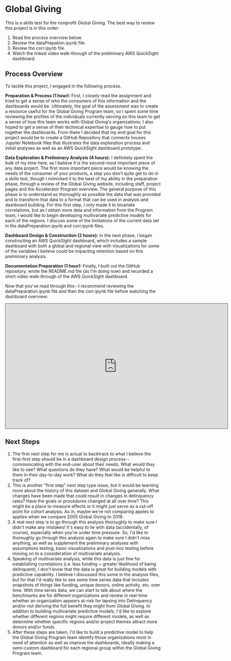 # Global Giving
This is a skills test for the nonprofit Global Giving. The best way to review this project is in this order:
1. Read the process overview below.
2. Review the dataPrepation.ipynb file.
3. Review the corr.ipynb file.
4. Watch the linked video walk-through of the preliminary AWS QuickSight dashboard.

## Process Overview
To tackle this project, I engaged in the following process. 

**Preparation & Process (1 hour):** First, I closely read the assignment and tried to get a sense of who the consumers of this information and the dashboards would be. Ultimately, the goal of the assessment was to create a resource useful for the Global Giving Program team, so I spent some time reviewing the profiles of the individuals currently serving on this team to get a sense of how this team works with Global Giving's organizations. I also hoped to get a sense of their technical expertise to gauge how to put together the dashboards. From there I decided that my end goal for this project would be to create a GitHub Repository that connects houses Jupyter Notebook files that illustrates the data exploration process and initial analyses as well as an AWS QuickSight dashboard prototype.

**Data Exploration & Preliminary Analysis (4 hours):** I definitely spent the bulk of my time here, as I believe it is the second-most important piece of any data project. The first more important piece would be knowing the needs of the consumer of your products, a step you don't quite get to do in a skills test, though I mimicked it to the best of my ability in the preparation phase, through a review of the Global Giving website, including staff, project pages and the Accelerator Program overview. The general purpose of this phase is to understand as thoroughly as possible the data that was provided and to transform that data to a format that can be used in analysis and dashboard building. For this first step, I only made it to bivariate correlations, but as I obtain more data and information from the Program team, I would like to begin developing multivariate predictive models for each of the regions. I discuss some of the limitations of the current data set in the dataPreparation.ipynb and corr.ipynb files.

**Dashboard Design & Construction (2 hours):** In the next phase, I began constructing an AWS QuickSight dashboard, which includes a sample dashboard with both a global and regional view with visualizations for some of the variables I believe could be impacting retention based on this preliminary analysis. 

**Documentation Preparation (1 hour):** Finally, I built out the GitHub repository, wrote the README.md file (as I'm doing now) and recorded a short video walk-through of the AWS QuickSight dashboard.

Now that you've read through this--I recommend reviewing the dataPreparation.ipynb file and then the corr.ipynb file before watching the dashboard overview:

<iframe src="https://unt.hosted.panopto.com/Panopto/Pages/Embed.aspx?id=f07cc209-5c0f-4a23-86fa-ac4100ef3a76&autoplay=false&offerviewer=true&showtitle=true&showbrand=false&start=0&interactivity=all" height="405" width="720" style="border: 1px solid #464646;" allowfullscreen allow="autoplay"></iframe>

## Next Steps
1. The first next step for me is actual to backtrack to what I believe the first-first step should be in a dashboard design process--communicating with the end-user about their needs. What would they like to see? What questions do they have? What would be helpful to them in their day-to-day work? What do they feel like is difficult to keep track of? 
2. This is another "first step" next step type issue, but it would be learning more about the history of this dataset and Global Giving generally. What changes have been made that could result in changes in delinquency rates? Have the goals or procedures changed at all over time? This might be a place to measure effects or it might just serve as a cut-off point for cohort analysis. As in, maybe we're not comparing apples to applies when we compare 2005 Global Giving to 2018. 
3. A real next step is to go through this analysis thoroughly to make sure I didn't make any mistakes! It's easy to lie with data (accidentally, of course), especially when you're under time pressure. So, I'd like to thoroughly go through this analysis again to make sure I didn't miss anything, as well as supplement the preliminary analyses with assumptions testing, basic visualizations and post-hoc testing before moving on to a consideration of multivariate analysis.
4. Speaking of multivariate analysis, while this data is just fine for establishing correlations (i.e. less funding = greater likelihood of being delinquent), I don't know that the data is great for building models with predictive capability. I believe I discussed this some in the analysis files, but for that I'd really like to see some time series data that includes snapshots of things like funding, unique donors, online activity, etc. over time. With time series data, we can start to talk about where the benchmarks are for different organizations and review in real-time whether an organization appears at-risk for lapsing into Delinquency and/or not deriving the full benefit they might from Global Giving. In addition to building multivariate predictive models, I'd like to explore whether different regions might require different models, as well as determine whether specific regions and/or project themes attract more donors and/or funds.
5. After these steps are taken, I'd like to build a predictive model to help the Global Giving Program team identify those organizations most in need of attention as well as improve the dashboards, ideally making a semi-custom dashboard for each regional group within the Global Giving Program team. 


